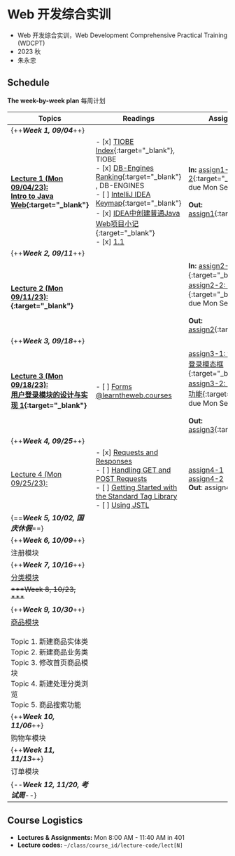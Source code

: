 # Web 开发综合实训

-   Web 开发综合实训，Web Development Comprehensive Practical Training (WDCPT)
-   2023 秋
-   朱永忠

## Schedule

**The week-by-week plan** 每周计划

| Topics                                                       | Readings                                                     | Assignments                                                  |
| ------------------------------------------------------------ | ------------------------------------------------------------ | ------------------------------------------------------------ |
| {++***Week 1, 09/04***++}                                    |                                                              |                                                              |
| **[Lecture 1 (Mon 09/04/23):<br />Intro to Java Web](./notes/note1/note1/){:target="_blank"}** | - [x] [TIOBE Index](https://www.tiobe.com/tiobe-index/){:target="_blank"}, TIOBE<br />- [x] [DB-Engines Ranking](https://db-engines.com/en/ranking){:target="_blank"} , DB-ENGINES<br />- [ ] [IntelliJ IDEA Keymap](https://resources.jetbrains.com/storage/products/intellij-idea/docs/IntelliJIDEA_ReferenceCard.pdf){:target="_blank"}<br />- [x] [IDEA中创建普通Java Web项目小记](https://www.cnblogs.com/beast-king/p/14458378.html){:target="_blank"}<br />- [x] [1.1](https://joshhug.gitbooks.io/hug61b/content/chap1/chap11.html) | **In:** [assign1-2](./assignments/assign1/assign1-2.pdf){:target="_blank"}<br />due Mon Sep 04<br /><br />**Out:** [assign1](./assignments/assign1/assign1/){:target="_blank"} |
| {++***Week 2, 09/11***++}                                    |                                                              |                                                              |
| **[Lecture 2 (Mon 09/11/23): ](./notes/note2/note2/){:target="_blank"}** |                                                              | **In:** [assign2-1: 数据库设计](./assignments/assign2/assign2-1.pdf){:target="_blank"},<br /> [assign2-2: 导航栏设计](./assignments/assign2/assign2-2.pdf){:target="_blank"}<br />due Mon Sep 11<br /><br />**Out:** [assign2](./assignments/assign2/assign2/){:target="_blank"} |
| {++***Week 3, 09/18***++}                                    |                                                              |                                                              |
| **[Lecture 3 (Mon 09/18/23): <br />用户登录模块的设计与实现 1](./notes/note3/note3/){:target="_blank"}** | - [ ] [Forms @learntheweb.courses](https://learntheweb.courses/topics/forms/) | [assign3-1: 设计轮播图和登录模态框](./assignments/assign3/assign3-1.pdf){:target="_blank"},<br /> [assign3-2: 实现登录检查功能](./assignments/assign3/assign3-2.pdf){:target="_blank"}<br />due Mon Sep 18<br /><br />**Out:** [assign3](./assignments/assign3/assign3/){:target="_blank"} |
| {++***Week 4, 09/25***++}                                    |                                                              |                                                              |
| [Lecture 4 (Mon 09/25/23): ](./notes/note4/note4/)           | - [x] [Requests and Responses](https://www.cs.fsu.edu/~jtbauer/cis3931/tutorial/servlets/client-interaction/req-res.html)<br />- [ ] [Handling GET and POST Requests](https://www.cs.fsu.edu/~jtbauer/cis3931/tutorial/servlets/client-interaction/http-methods.html)<br />- [ ] [Getting Started with the Standard Tag Library](https://svn.ssec.wisc.edu/repos/APSPS/tags/B6/SPS/LIB/faces/JSTL/jakarta-taglibs-standard-1.1.2/doc/GettingStarted.html)<br />- [ ] [Using JSTL](https://faculty.cs.byu.edu/~rodham/cs462/BookCodeExamples/j2eetutorial14/doc/JSTL3.html) | [assign4-1](./assignments/assign4/assign4-1.pdf)<br />[assign4-2](./assignments/assign4/assign4-1.pdf)<br />**Out**: assign4 |
| {==***Week 5, 10/02, 国庆休假***==}                          |                                                              |                                                              |
| {++***Week 6, 10/09***++}                                    |                                                              |                                                              |
| 注册模块                                                     |                                                              |                                                              |
| {++***Week 7, 10/16***++}                                    |                                                              |                                                              |
| [分类模块](./notes/note6_1016/note6.md)                      |                                                              |                                                              |
| ~~***Week 8, 10/23, ***~~                                    |                                                              |                                                              |
| {++***Week 9, 10/30***++}                                    |                                                              |                                                              |
| [商品模块](./notes/note7_1030/note7.md)<br /><br />Topic 1. 新建商品实体类<br />Topic 2. 新建商品业务类<br />Topic 3. 修改首页商品模块<br />Topic 4. 新建处理分类浏览<br />Topic 5. 商品搜索功能 |                                                              |                                                              |
| {++***Week 10, 11/06***++}                                   |                                                              |                                                              |
| 购物车模块                                                   |                                                              |                                                              |
| {++***Week 11, 11/13***++}                                   |                                                              |                                                              |
| 订单模块                                                     |                                                              |                                                              |
| {--***Week 12, 11/20, 考试周***--}                           |                                                              |                                                              |

## Course Logistics

-   **Lectures & Assignments:** Mon 8:00 AM - 11:40 AM in 401
-   **Lecture codes:** `~/class/course_id/lecture-code/lect[N]`
